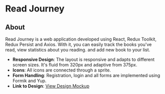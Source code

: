 # Read Journey

## About

Read Journey is a web application developed using React, Redux Toolkit, Redux
Persist and Axios. With it, you can easily track the books you've read, view
statistics about you reading. and add new book to your list.

- **Responsive Design**: The layout is responsive and adapts to different screen
  sizes. It's fluid from 320px and adaptive from 375px.
- **Icons**: All icons are connected through a sprite.
- **Form Handling**: Registration, login and all forms are implemented using
  Formik and Yup.
- **Link to Design**:
  [View Design Mockup](https://www.figma.com/file/z3m0rdBcEfLTJUBDkAKhWQ/BOOKS-READING?type=design&node-id=18743%3A4973&mode=design&t=Hi1KTaUJMogWXZzz-1)
